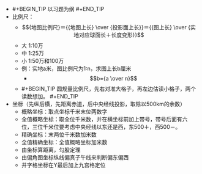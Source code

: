 - #+BEGIN_TIP
  以习题为纲
  #+END_TIP
- 比例尺：
	- $${地图比例尺}＝{{地图上长} \over {投影面上长}}＝{{图上长} \over {实地对应球面长＋长度变形}}$$
	- 大    1:10万
	- 中    1:25万
	- 小    1:50万和100万
	- 例：实地a米，图比例尺为1:n，求图上长b厘米
		- $$b={a \over n}$$
	- #+BEGIN_TIP
	  圆规量比例尺，先右对准大格子，再左边估读小格子，两个读数想加。
	  #+END_TIP
- 坐标（先纵后横，先距离赤道，后中央经线投影，取除以500km的余数）
	- 概略坐标：取点坐标千米末位两数字
	- 全值概略坐标：取全位千米数，并在横坐标前加上带号，带号后面有六位，三位千米位要考虑中央经线以东还是西，东500＋，西500－。
	- 精确坐标：末两位千米数加米数
	- 全值精确坐标：全值概略坐标加米数
	- 由坐标算距离，勾股定理
	- 由偏角图坐标纵线偏真子午线来判断偏东偏西
	- 井字格坐标在Y最后加上九宫格定位